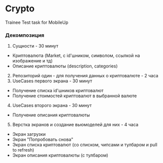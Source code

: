 # Crypto
Trainee Test task for MobileUp


### Декомпозиция
1. Сущности - 30 минут
  * Криптовалюта (Market, с id'шником, символом, ссылкой на изображение и тд)
  * Описание криптовалюты (description, categories)
2. Репозиторий один - для получения данных о криптовалюте - 2 часа
3. UseCases первого экрана - 30 минут
  * Получение списка id'шников криптовалют 
  * Получение стоимостей криптовалют в выбранной валюте
4. UseCases второго экрана - 30 минут
  * Получение описания криптовалюты
5. Верстка экранов и создание вьюмоделей для них - 4 часа
  * Экран загрузки
  * Экран "Попробовать снова"
  * Экран списка криптовалют (со списком, чипсами и тулбаром и pull to refresh)
  * Экран описания криптовалюты (с тулбаром)
